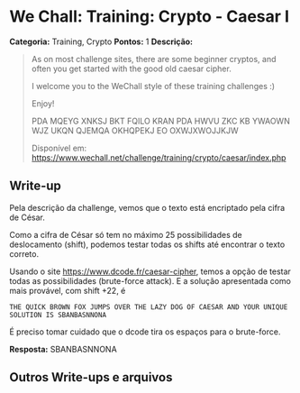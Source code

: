 # We Chall: Training: Crypto - Caesar I
**Categoria:** Training, Crypto
**Pontos:** 1
**Descrição:**

> As on most challenge sites, there are some beginner cryptos, and often you get started with the good old caesar cipher.
>
> I welcome you to the WeChall style of these training challenges :)
>
> Enjoy!
>
> PDA MQEYG XNKSJ BKT FQILO KRAN PDA HWVU ZKC KB YWAOWN WJZ UKQN QJEMQA OKHQPEKJ EO OXWJXWOJJKJW
>
> Disponível em:   <https://www.wechall.net/challenge/training/crypto/caesar/index.php>

## Write-up
Pela descrição da challenge, vemos que o texto está encriptado pela cifra de César.

Como a cifra de César só tem no máximo 25 possibilidades de deslocamento (shift), podemos testar todas os shifts até encontrar o texto correto.

Usando o site <https://www.dcode.fr/caesar-cipher>, temos a opção de testar todas as possibilidades (brute-force attack). E a solução apresentada como mais provável, com shift +22, é
```
THE QUICK BROWN FOX JUMPS OVER THE LAZY DOG OF CAESAR AND YOUR UNIQUE SOLUTION IS SBANBASNNONA
```
É preciso tomar cuidado que o dcode tira os espaços para o brute-force.

**Resposta:** SBANBASNNONA

## Outros Write-ups e arquivos
